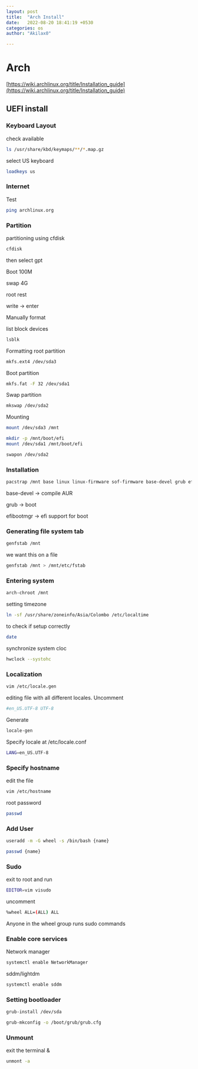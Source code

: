 ```yaml
---
layout: post
title:  "Arch Install"
date:   2022-08-20 18:41:19 +0530
categories: os
author: "Akilax0"

---
```


# Arch

[https://wiki.archlinux.org/title/Installation_guide](https://wiki.archlinux.org/title/Installation_guide)

## UEFI install

### Keyboard Layout

check available

```bash
ls /usr/share/kbd/keymaps/**/*.map.gz
```

select US keyboard 

```bash
loadkeys us
```

### Internet

Test 

```bash
ping archlinux.org
```

### Partition

partitioning using cfdisk

```bash
cfdisk
```

then select gpt

Boot 100M 

swap 4G 

root rest

write → enter

Manually format 

list block devices

```bash
lsblk
```

Formatting root partition 

```bash
mkfs.ext4 /dev/sda3
```

Boot partition

```bash
mkfs.fat -F 32 /dev/sda1
```

Swap partition

```bash
mkswap /dev/sda2
```

Mounting

```bash
mount /dev/sda3 /mnt
```

```bash
mkdir -p /mnt/boot/efi
mount /dev/sda1 /mnt/boot/efi
```

```bash
swapon /dev/sda2
```

### Installation

```bash
pacstrap /mnt base linux linux-firmware sof-firmware base-devel grub efibootmgr vim networkmanager 
```

base-devel → compile AUR

grub → boot 

efibootmgr → efi support for boot

### Generating file system tab

```bash
genfstab /mnt
```

we want this on a file 

```bash
genfstab /mnt > /mnt/etc/fstab
```

### Entering system

```bash
arch-chroot /mnt
```

setting timezone

```bash
ln -sf /usr/share/zoneinfo/Asia/Colombo /etc/localtime
```

to check if setup correctly

```bash
date
```

synchronize system cloc

```bash
hwclock --systohc
```

### Localization

```bash
vim /etc/locale.gen
```

editing file with all different locales. Uncomment 

```bash
#en_US.UTF-8 UTF-8
```

Generate

```bash
locale-gen
```

Specify locale at /etc/locale.conf

```bash
LANG=en_US.UTF-8
```

### Specify hostname

edit the file

```bash
vim /etc/hostname
```

root password

```bash
passwd
```

### Add User

```bash
useradd -m -G wheel -s /bin/bash {name}
```

```bash
passwd {name}
```

### Sudo

exit to root and run 

```bash
EDITOR=vim visudo
```

uncomment 

```bash
%wheel ALL=(ALL) ALL
```

Anyone in the wheel group runs sudo commands

### Enable core services

Network manager

```bash
systemctl enable NetworkManager
```

sddm/lightdm 

```bash
systemctl enable sddm
```

### Setting bootloader

```bash
grub-install /dev/sda
```

```bash
grub-mkconfig -o /boot/grub/grub.cfg
```

### Unmount

exit the terminal  &

```bash
unmont -a
```